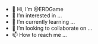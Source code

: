 - 👋 Hi, I’m @ERDGame
- 👀 I’m interested in ...
- 🌱 I’m currently learning ...
- 💞️ I’m looking to collaborate on ...
- 📫 How to reach me ...

<!---
ERDGame/ERDGame is a ✨ special ✨ repository because its `README.md` (this file) appears on your GitHub profile.
You can click the Preview link to take a look at your changes.
--->
